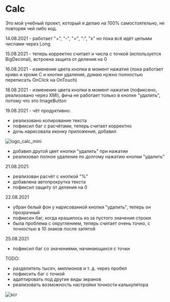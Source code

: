 # Calc

Это мой учебный проект, который я делаю на 100% самостоятельно, не повторяя чей либо код.


14.08.2021 - работает "+", "-", "=", ":", "х"
но пока всё идёт целыми числами через Long

15.08.2021 - теперь корректно считает и числа с точкой (используется BigDecimal), встроена защита от деления на 0

16.08.2021 - изменение цвета кнопки в момент нажатия (пока работает криво и кроме C и кнопки удаления, думаю нужно полностью переписать OnClick на OnTouch)

18.08.2021 - изменение цвета кнопки в момент нажатия (пофиксено, реализовано через XMl), фича не работает только в кнопке "удалить", потому что это ImageButton

19.08.2021 - чёт продуктивно:

- реализовано копирование текста
- пофиксил баг с расчётами, теперь считает корректно
- дочь нарисовала иконку приложения, добавил


![logo_calc_mini](https://user-images.githubusercontent.com/59067552/130119382-410a5f55-c647-4c78-91c3-6078a2d32c65.png)
- добавил другой цвет кнопки "удалить" при нажатии
- реализовал полное удаление по долгому нажатию кнопки "удалить"

21.08.2021:
- реализован расчёт с кнопкой "%"
- добавлена автопрокрутка текста
- пофиксил защиту от деления на 0

22.08.2021
- убран белый фон у нарисованной кнопки "удалить", теперь он прозрачный
- пофиксен баг, когда крашилось из за пустого значения строки
- была проблема с округлением, теперь считает очень точно, с точностью в 10 знаков после запятой

25.08.2021
- пофиксил баг со значениями, начинающихся с точки


TODO:
- разделитель тысяч, миллионов и т. д. через пробел
- пофиксить баг с точкой
- адаптировать под другие виды экранов
- реализовать возможность настройки точности калькулятора


![scr](https://user-images.githubusercontent.com/59067552/129471271-75975962-3654-4d4e-b837-e24797fa8a09.png)

